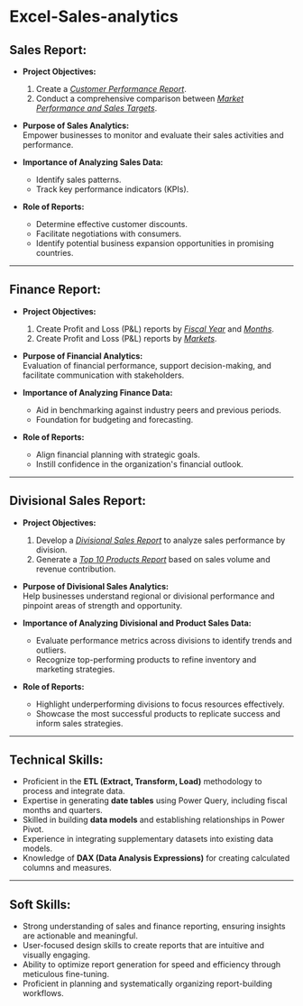 # Excel-Sales-analytics
## Sales Report:

- **Project Objectives:**
  1. Create a _[Customer Performance Report](https://github.com/)_.
  2. Conduct a comprehensive comparison between _[Market Performance and Sales Targets](https://github.com/)_.

- **Purpose of Sales Analytics:**  
  Empower businesses to monitor and evaluate their sales activities and performance.

- **Importance of Analyzing Sales Data:**  
  - Identify sales patterns.
  - Track key performance indicators (KPIs).

- **Role of Reports:**  
  - Determine effective customer discounts.  
  - Facilitate negotiations with consumers.  
  - Identify potential business expansion opportunities in promising countries.

---

## Finance Report:

- **Project Objectives:**
  1. Create Profit and Loss (P&L) reports by _[Fiscal Year](https://github.com/)_ and _[Months](https://github.com)_.
  2. Create Profit and Loss (P&L) reports by _[Markets](https://github.com/)_.

- **Purpose of Financial Analytics:**  
  Evaluation of financial performance, support decision-making, and facilitate communication with stakeholders.

- **Importance of Analyzing Finance Data:**  
  - Aid in benchmarking against industry peers and previous periods.  
  - Foundation for budgeting and forecasting.

- **Role of Reports:**  
  - Align financial planning with strategic goals.  
  - Instill confidence in the organization's financial outlook.

---

## Divisional Sales Report:

- **Project Objectives:**  
  1. Develop a _[Divisional Sales Report](#)_ to analyze sales performance by division.  
  2. Generate a _[Top 10 Products Report](#)_ based on sales volume and revenue contribution.

- **Purpose of Divisional Sales Analytics:**  
  Help businesses understand regional or divisional performance and pinpoint areas of strength and opportunity.

- **Importance of Analyzing Divisional and Product Sales Data:**  
  - Evaluate performance metrics across divisions to identify trends and outliers.  
  - Recognize top-performing products to refine inventory and marketing strategies.

- **Role of Reports:**  
  - Highlight underperforming divisions to focus resources effectively.  
  - Showcase the most successful products to replicate success and inform sales strategies.

---

## Technical Skills:
- Proficient in the **ETL (Extract, Transform, Load)** methodology to process and integrate data.  
- Expertise in generating **date tables** using Power Query, including fiscal months and quarters.  
- Skilled in building **data models** and establishing relationships in Power Pivot.  
- Experience in integrating supplementary datasets into existing data models.  
- Knowledge of **DAX (Data Analysis Expressions)** for creating calculated columns and measures.

---

## Soft Skills:
- Strong understanding of sales and finance reporting, ensuring insights are actionable and meaningful.  
- User-focused design skills to create reports that are intuitive and visually engaging.  
- Ability to optimize report generation for speed and efficiency through meticulous fine-tuning.  
- Proficient in planning and systematically organizing report-building workflows.

